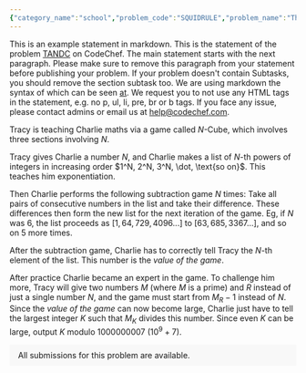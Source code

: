 ```yaml
---
{"category_name":"school","problem_code":"SQUIDRULE","problem_name":"The Squid Game","problemComponents":{"constraints":"- $1 \\leq T \\leq 1000$\n- $2 \\leq N \\leq 10^5$\n- $0 \\leq A_i \\leq 10^4$\n- The sum of $N$ across all test cases does not exceed $10^6$.","constraintsState":true,"subtasks":"- 30 points : $1 \\leq R \\leq 10000$\n- 70 points : $1 \\leq R \\leq 10^9$\n","subtasksState":false,"inputFormat":"- The first line of input contains a single integer $T$, denoting the number of test cases. The description of $T$ test cases follows.\n- The first line of each test case contains an integer $N$, denoting the number of players.\n- The second line of each test case contains $N$ space-separated integers $A_1,A_2,\\ldots,A_N$, denoting the amount of money added to the prize pool when the $i^{\\text{th}}$ ($1 \\leq i \\leq N$) player dies. \n\n","inputFormatState":true,"outputFormat":"For each test case, output in a single line the maximum prize that the winner can get, given that you can choose any player to be the winner.\n","outputFormatState":true,"sampleTestCases":{"0":{"id":1,"input":"3\n3\n3 1 2\n5\n1 1 1 1 1\n6\n3 6 4 2 5 1\n","output":"5\n4\n20","explanation":"**Test Case 1:**\n- If we choose the first player to be the winner, he will win the game when the second and third players die. Hence, the amount of money won by him will be $1+2 = 3$.\n- If we choose the second player to be the winner, he will win the game when the first and third players die. Hence, the amount of money won by him will be $3+2 = 5$.\n- If we choose the third player to be the winner, he will win the game when the first and second players die. Hence, the amount of money won by him will be $3+1 = 4$.\n\nTherefore, we can clearly see that the maximum amount of money that can be won by any player is $5$. \n\n**Test Case 2:** Irrespective of who is chosen, the winner will always win an amount of $4$.\n\n**Test Case 3:** If we choose the sixth player to be the winner, the amount won by him will be $3 + 6 + 4 + 2 + 5 = 20$. It can be proven that if we choose any other player to be the winner, the amount is less than $20$. Hence, the maximum amount of money that can be won by any player is $20$. ","isDeleted":false}}},"video_editorial_url":"https://youtu.be/zku7RK513vE","languages_supported":{"0":"CPP14","1":"C","2":"JAVA","3":"PYTH 3.6","4":"CPP17","5":"PYTH","6":"PYP3","7":"CS2","8":"ADA","9":"PYPY","10":"TEXT","11":"PAS fpc","12":"NODEJS","13":"RUBY","14":"PHP","15":"GO","16":"HASK","17":"TCL","18":"PERL","19":"SCALA","20":"LUA","21":"kotlin","22":"BASH","23":"JS","24":"LISP sbcl","25":"rust","26":"PAS gpc","27":"BF","28":"CLOJ","29":"R","30":"D","31":"CAML","32":"FORT","33":"ASM","34":"swift","35":"FS","36":"WSPC","37":"LISP clisp","38":"SQL","39":"SCM guile","40":"PERL6","41":"ERL","42":"CLPS","43":"ICK","44":"NICE","45":"PRLG","46":"ICON","47":"COB","48":"SCM chicken","49":"PIKE","50":"SCM qobi","51":"ST","52":"SQLQ","53":"NEM"},"max_timelimit":1,"source_sizelimit":50000,"problem_author":"satty26","problem_tester":"","date_added":"10-12-2021","tags":{"0":"cakewalk","1":"infi2021","2":"satty26"},"problem_difficulty_level":"Cakewalk","best_tag":"","editorial_url":"https://discuss.codechef.com/problems/SQUIDRULE","time":{"view_start_date":1640194200,"submit_start_date":1640194200,"visible_start_date":1640194200,"end_date":1735669800},"is_direct_submittable":false,"problemDiscussURL":"https://discuss.codechef.com/search?q=SQUIDRULE","is_proctored":false,"visitedContests":{},"layout":"problem"}
---
```

This is an example statement in markdown. This is the statement of the problem [TANDC](https://codechef.com/problems/TANDC) on CodeChef. The main statement starts with the next paragraph. Please make sure to remove this paragraph from your statement before publishing your problem. If your problem doesn't contain Subtasks, you should remove the section subtask too. We are using markdown the syntax of which can be seen [at](https://github.com/showdownjs/showdown/wiki/Showdown's-Markdown-syntax). We request you to not use any HTML tags in the statement, e.g. no p, ul, li, pre, br or b tags. If you face any issue, please contact admins or email us at help@codechef.com.

Tracy is teaching Charlie maths via a game called $N$-Cube, which involves three sections involving $N$.

Tracy gives Charlie a number $N$, and Charlie makes a list of $N$-th powers of integers in increasing order $1^N, 2^N, 3^N, \dot, \text{so on}$. This teaches him exponentiation.

Then Charlie performs the following subtraction game $N$ times: Take all pairs of consecutive numbers in the list and take their difference. These differences then form the new list for the next iteration of the game. Eg, if $N$ was 6, the list proceeds as $[1, 64, 729, 4096 ... ]$ to $[63, 685, 3367 ...]$, and so on $5$ more times.

After the subtraction game, Charlie has to correctly tell Tracy the $N$-th element of the list. This number is the *value of the game*.

After practice Charlie became an expert in the game. To challenge him more, Tracy will give two numbers $M$ (where $M$ is a prime) and $R$ instead of just a single number $N$, and the game must start from $M_R - 1$ instead of $N$. Since the *value of the game* can now become large, Charlie just have to tell the largest integer $K$ such that $M_K$ divides this number. Since even $K$ can be large, output $K$ modulo 1000000007 ($10^9 + 7$).

<aside style='background: #f8f8f8;padding: 10px 15px;'><div>All submissions for this problem are available.</div></aside>